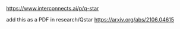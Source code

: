 https://www.interconnects.ai/p/q-star

add this as a PDF in research/Qstar https://arxiv.org/abs/2106.04615
